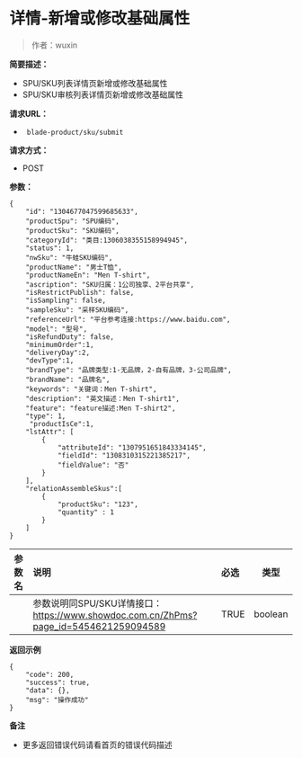 # 详情-新增或修改基础属性

> 作者：wuxin

**简要描述：** 

- SPU/SKU列表详情页新增或修改基础属性
- SPU/SKU审核列表详情页新增或修改基础属性

**请求URL：** 
- ` blade-product/sku/submit`
  
**请求方式：**
- POST 

**参数：** 
```
{
    "id": "1304677047599685633",
    "productSpu": "SPU编码",
    "productSku": "SKU编码",
    "categoryId": "类目:1306038355158994945",
    "status": 1,
    "nwSku": "牛蛙SKU编码",
    "productName": "男士T恤",
    "productNameEn": "Men T-shirt",
    "ascription": "SKU归属：1公司独享、2平台共享",
    "isRestrictPublish": false,
    "isSampling": false,
    "sampleSku": "采样SKU编码",
    "referenceUrl": "平台参考连接:https://www.baidu.com",
    "model": "型号",
    "isRefundDuty": false,
    "minimumOrder":1,
    "deliveryDay":2,
    "devType":1,
    "brandType": "品牌类型:1-无品牌，2-自有品牌，3-公司品牌",
    "brandName": "品牌名",
    "keywords": "关键词：Men T-shirt",
    "description": "英文描述：Men T-shirt1",
    "feature": "feature描述:Men T-shirt2",
    "type": 1,
	 "productIsCe":1,
    "lstAttr": [
        {
            "attributeId": "1307951651843334145",
            "fieldId": "1308310315221385217",
            "fieldValue": "否"
        }
    ],
	"relationAssembleSkus":[
		{
			"productSku": "123",
			"quantity" : 1
		}
	]
}
```

|参数名|说明|必选|类型|
|:----    |:---|:----- |-----   |
|		|	参数说明同SPU/SKU详情接口：https://www.showdoc.com.cn/ZhPms?page_id=5454621259094589	|	TRUE	|	boolean		|

 **返回示例**
``` 
{
    "code": 200,
    "success": true,
    "data": {},
    "msg": "操作成功"
}
```


 **备注** 

- 更多返回错误代码请看首页的错误代码描述
